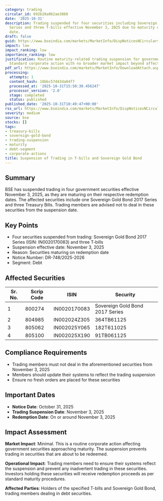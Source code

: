 ```yaml
---
category: trading
circular_id: 692b28a062ae3868
date: '2025-10-31'
description: Trading suspended for four securities including Sovereign Gold Bond 2017
  Series and three T-bills effective November 3, 2025 due to maturity on redemption
  date.
draft: false
guid: https://www.bseindia.com/markets/MarketInfo/DispNoticesNCirculars.aspx?Noticeid={3FB18A93-0823-4EE2-A16A-F75D94D85A6E}&noticeno=20251031-9&dt=10/31/2025&icount=9&totcount=62&flag=0
impact: low
impact_ranking: low
importance_ranking: low
justification: Routine maturity-related trading suspension for government securities.
  Standard corporate action with no broader market impact beyond affected securities.
pdf_url: https://www.bseindia.com/markets/MarketInfo/DownloadAttach.aspx?id=20251031-9&attachedId=
processing:
  attempts: 1
  content_hash: 18bbc57d43da04f7
  processed_at: '2025-10-31T15:50:30.456247'
  processor_version: '2.0'
  stage: completed
  status: published
published_date: '2025-10-31T10:49:47+00:00'
rss_url: https://www.bseindia.com/markets/MarketInfo/DispNoticesNCirculars.aspx?Noticeid={3FB18A93-0823-4EE2-A16A-F75D94D85A6E}&noticeno=20251031-9&dt=10/31/2025&icount=9&totcount=62&flag=0
severity: medium
source: bse
stocks: []
tags:
- treasury-bills
- sovereign-gold-bond
- trading-suspension
- maturity
- debt-segment
- corporate-actions
title: Suspension of Trading in T-bills and Sovereign Gold Bond
---
```


## Summary

BSE has suspended trading in four government securities effective November 3, 2025, as they are maturing on their respective redemption dates. The affected securities include one Sovereign Gold Bond 2017 Series and three Treasury Bills. Trading members are advised not to deal in these securities from the suspension date.

## Key Points

- Four securities suspended from trading: Sovereign Gold Bond 2017 Series (ISIN: IN0020170083) and three T-bills
- Suspension effective date: November 3, 2025
- Reason: Securities maturing on redemption date
- Notice Number: DR-748/2025-2026
- Segment: Debt

## Affected Securities

| Sr. No. | Scrip Code | ISIN | Security |
|---------|------------|------|----------|
| 1 | 800274 | IN0020170083 | Sovereign Gold Bond 2017 Series |
| 2 | 804985 | IN002024Z305 | 364TB61125 |
| 3 | 805062 | IN002025Y065 | 182T611025 |
| 4 | 805100 | IN002025X190 | 91TB061125 |

## Compliance Requirements

- Trading members must not deal in the aforementioned securities from November 3, 2025
- Members should update their systems to reflect the trading suspension
- Ensure no fresh orders are placed for these securities

## Important Dates

- **Notice Date**: October 31, 2025
- **Trading Suspension Date**: November 3, 2025
- **Redemption Date**: On or around November 3, 2025

## Impact Assessment

**Market Impact**: Minimal. This is a routine corporate action affecting government securities approaching maturity. The suspension prevents trading in securities that are about to be redeemed.

**Operational Impact**: Trading members need to ensure their systems reflect the suspension and prevent any inadvertent trading in these securities. Investors holding these securities will receive redemption proceeds as per standard maturity procedures.

**Affected Parties**: Holders of the specified T-bills and Sovereign Gold Bond, trading members dealing in debt securities.